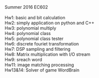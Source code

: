 Summer 2016 EC602<br />
<br />
Hw1: basic and bit calculation<br />
Hw2: simply application on python and C++<br />
Hw3: polynomial multiply<br />
Hw4: polynomial class<br />
Hw5: polynomial class tester<br />
Hw6: discrete fouriet transformation<br />
Hw7: DSP sampling and filtering<br />
Hw8: Matrix multiplication with I/O stream<br />
Hw9: sreach word<br />
Hw11: image matching processing<br />
Hw13&14: Solver of game WordBrain<br />
